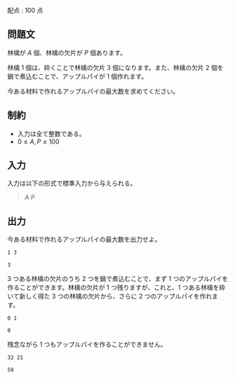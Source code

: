 配点 : $100$ 点

## 問題文

林檎が $A$ 個、林檎の欠片が $P$ 個あります。

林檎 $1$ 個は、砕くことで林檎の欠片 $3$ 個になります。また、林檎の欠片 $2$ 個を鍋で煮込むことで、アップルパイが $1$ 個作れます。

今ある材料で作れるアップルパイの最大数を求めてください。

## 制約

- 入力は全て整数である。
- $0 \leq A, P \leq 100$

## 入力

入力は以下の形式で標準入力から与えられる。

> $A$ $P$

## 出力

今ある材料で作れるアップルパイの最大数を出力せよ。

```input1
1 3
```

```output1
3
```

$3$ つある林檎の欠片のうち $2$ つを鍋で煮込むことで、まず $1$ つのアップルパイを作ることができます。林檎の欠片が $1$ つ残りますが、これと、$1$ つある林檎を砕いて新しく得た $3$ つの林檎の欠片から、さらに $2$ つのアップルパイを作れます。

```input2
0 1
```

```output2
0
```

残念ながら $1$ つもアップルパイを作ることができません。

```input3
32 21
```

```output3
58
```